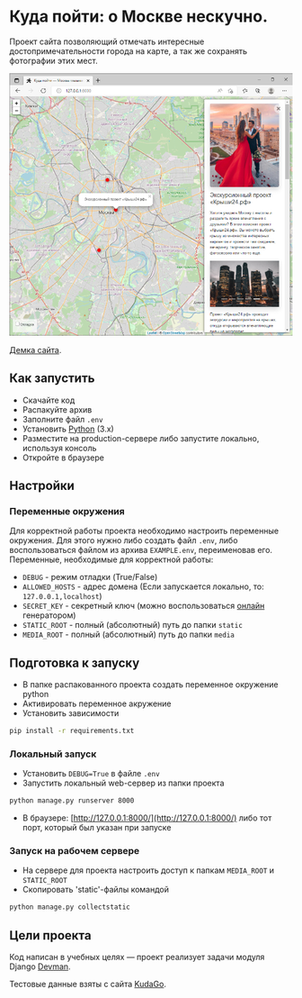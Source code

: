 # Куда пойти: о Москве нескучно.

 Проект сайта позволяющий отмечать интересные достопримечательности города 
 на карте, а так же сохранять фотографии этих мест.


![](./gitbook/site.png)

[Демка сайта](https://kosmontin.pythonanywhere.com/).

## Как запустить

* Скачайте код
* Распакуйте архив
* Заполните файл `.env`
* Установить [Python](https://python.org/download/) (3.x) 
* Разместите на production-сервере либо запустите локально, используя консоль
* Откройте в браузере


## Настройки
### Переменные окружения

Для корректной работы проекта необходимо настроить переменные окружения.
Для этого нужно либо создать файл `.env`, либо воспользоваться файлом 
из архива `EXAMPLE.env`, переименовав его.
Переменные, необходимые для корректной работы:
* `DEBUG` - режим отладки (True/False)
* `ALLOWED_HOSTS` - адрес домена (Если запускается локально, то: `127.0.0.1,localhost`)
* `SECRET_KEY` - секретный ключ (можно воспользоваться [онлайн](https://djecrety.ir/) генератором)
* `STATIC_ROOT` - полный (абсолютный) путь до папки `static`
* `MEDIA_ROOT` - полный (абсолютный) путь до папки `media`

## Подготовка к запуску

* В папке распакованного проекта создать переменное окружение python
* Активировать переменное акружение 
* Установить зависимости
```bash
pip install -r requirements.txt
```

### Локальный запуск

* Установить `DEBUG=True` в файле `.env` 
* Запустить локальный web-сервер из папки проекта
```bash
python manage.py runserver 8000 
```
* В браузере: [http://127.0.0.1:8000/](http://127.0.0.1:8000/) либо тот порт, который был указан при запуске


### Запуск на рабочем сервере

* На сервере для проекта настроить доступ к папкам `MEDIA_ROOT` и `STATIC_ROOT`
* Скопировать 'static'-файлы командой
```bash
python manage.py collectstatic
```



## Цели проекта

Код написан в учебных целях — проект реализует задачи модуля Django [Devman](https://dvmn.org).

Тестовые данные взяты с сайта [KudaGo](https://kudago.com).

